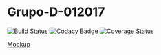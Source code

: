 # Grupo-D-012017

[![Build Status](https://travis-ci.org/glmaljkovich/Grupo-D-012017.svg?branch=master)](https://travis-ci.org/glmaljkovich/Grupo-D-012017) [![Codacy Badge](https://api.codacy.com/project/badge/Grade/de3e0dee59de4a0dbc89124851d3dbcd)](https://www.codacy.com/app/glmaljkovich/Grupo-D-012017?utm_source=github.com&amp;utm_medium=referral&amp;utm_content=glmaljkovich/Grupo-D-012017&amp;utm_campaign=Badge_Grade) [![Coverage Status](https://coveralls.io/repos/github/glmaljkovich/Grupo-D-012017/badge.svg)](https://coveralls.io/github/glmaljkovich/Grupo-D-012017)

[Mockup](https://app.moqups.com/forceg.001@gmail.com/bGJromQcxy/view)
